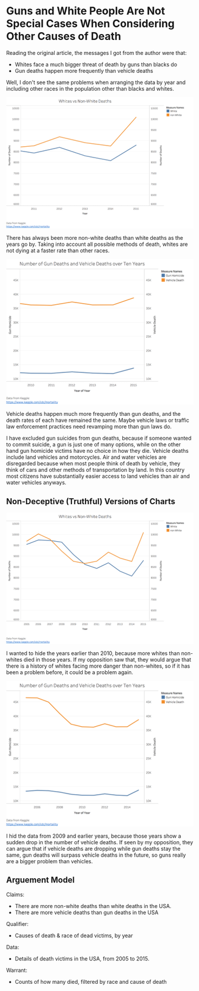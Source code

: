 # Guns and White People Are Not Special Cases When Considering Other Causes of Death

Reading the original article, the messages I got from the author were that:
* Whites face a much bigger threat of death by guns than blacks do
* Gun deaths happen more frequently than vehicle deaths

Well, I don't see the same problems when arranging the data by year and including other races in the population other than blacks and whites.

![Races_(Deceptive)](Visuals/Races_(Deceptive).png)

There has always been more non-white deaths than white deaths as the years go by. Taking into account all possible methods of death, whites are not dying at a faster rate than other races.

![Guns_Vehicles_(Deceptive)](Visuals/Guns_Vehicles_(Deceptive).png)

Vehicle deaths happen much more frequently than gun deaths, and the death rates of each have remained the same. Maybe vehicle laws or traffic law enforcement practices need revamping more than gun laws do.

I have excluded gun suicides from gun deaths, because if someone wanted to commit suicide, a gun is just one of many options, while on the other hand gun homicide victims have no choice in how they die. Vehicle deaths include land vehicles and motorcycles. Air and water vehicles are disregarded because when most people think of death by vehicle, they think of cars and other methods of transportation by land. In this country most citizens have substantially easier access to land vehicles than air and water vehicles anyways.

## Non-Deceptive (Truthful) Versions of Charts

![Races_(Deceptive)](Visuals/Races.png)

I wanted to hide the years earlier than 2010, because more whites than non-whites died in those years. If my opposition saw that, they would argue that there is a history of whites facing more danger than non-whites, so if it has been a problem before, it could be a problem again.

![Guns_Vehicles_(Deceptive)](Visuals/Guns_Vehicles.png)

I hid the data from 2009 and earlier years, because those years show a sudden drop in the number of vehicle deaths. If seen by my opposition, they can argue that if vehicle deaths are dropping while gun deaths stay the same, gun deaths will surpass vehicle deaths in the future, so guns really are a bigger problem than vehicles.

## Arguement Model

Claims:  
* There are more non-white deaths than white deaths in the USA.
* There are more vehicle deaths than gun deaths in the USA

Qualifier:
* Causes of death & race of dead victims, by year

Data:  
* Details of death victims in the USA, from 2005 to 2015.

Warrant:
* Counts of how many died, filtered by race and cause of death
